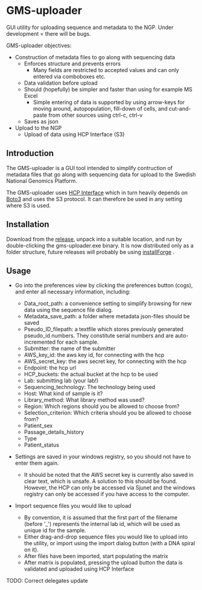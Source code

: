 # GMS-uploader
GUI utility for uploading sequence and metadata to the NGP. Under development = there will be bugs.


GMS-uploader objectives:
* Construction of metadata files to go along with sequencing data
  * Enforces structure and prevents errors
    * Many fields are restricted to accepted values and can only entered via comboboxes etc.
  * Data validation before upload
  * Should (hopefully) be simpler and faster than using for example MS Excel
    * Simple entering of data is supported by using arrow-keys for moving around, autopopulation, fill-down of cells, and cut-and-paste from other sources using ctrl-c, ctrl-v 
  * Saves as json
* Upload to the NGP
  * Upload of data using HCP Interface (S3)

## Introduction

The GMS-uploader is a GUI tool intended to simplify contruction of metadata files that go along with sequencing data for upload to the Swedish National Genomics Platform.

The GMS-uploader uses [HCP Interface](https://github.com/genomic-medicine-sweden/HCPInterface) which in turn heavily depends on [Boto3](https://boto3.amazonaws.com/v1/documentation/api/latest/reference/services/s3.html) and uses the S3 protocol. It can therefore be used in any setting where S3 is used.   

## Installation

Download from the [release](https://github.com/genomic-medicine-sweden/GMS-uploader/releases), unpack into a suitable location, and run by double-clicking the gms-uploader.exe binary. It is now distributed only as a folder structure, future releases will probably be using [installForge](https://installforge.net/) .

## Usage

* Go into the preferences view by clicking the preferences button (cogs), and enter all necessary information, including:
  * Data_root_path: a convenience setting to simplify browsing for new data using the sequence file dialog.
  * Metadata_save_path: a folder where metadata json-files should be saved
  * Pseudo_ID_filepath: a textfile which stores previously generated pseudo_id numbers. They constitute serial numbers and are auto-incremented for each sample.
  * Submitter: the name of the submitter
  * AWS_key_id: the aws key id, for connecting with the hcp
  * AWS_secret_key: the aws secret key, for connecting with the hcp
  * Endpoint: the hcp url
  * HCP_buckets: the actual bucket at the hcp to be used
  * Lab: submitting lab (your lab!)
  * Sequencing_technology: The technology being used
  * Host: What kind of sample is it?
  * Library_method: What library method was used?
  * Region: Which regions should you be allowed to choose from?
  * Selection_criterion: Which criteria should you be allowed to choose from?
  * Patient_sex
  * Passage_details_history 
  * Type
  * Patient_status

* Settings are saved in your windows registry, so you should not have to enter them again.
  * It should be noted that the AWS secret key is currently also saved in clear text, which is unsafe. A solution to this should be found. However, the HCP can only be accessed via Sjunet and the windows registry can only be accessed if you have access to the computer.   

* Import sequence files you would like to upload
  * By convention, it is assumed that the first part of the filename (before '_') represents the internal lab id, which will be used as unique id for the sample.
  * Either drag-and-drop sequence files you would like to upload into the utility, or import using the import dialog button (with a DNA spiral on it).
  * After files have been imported, start populating the matrix
  * After matrix is populated, pressing the upload button the data is validated and uploaded using HCP Interface


TODO:
Correct delegates update
